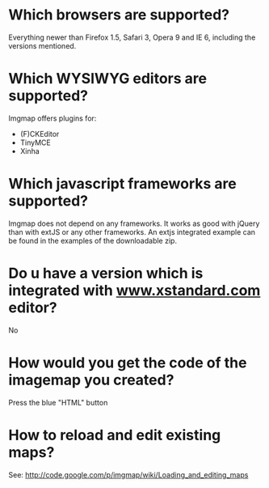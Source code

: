 # Which browsers are supported? #

Everything newer than Firefox 1.5, Safari 3, Opera 9 and IE 6, including the versions mentioned.

# Which WYSIWYG editors are supported? #

Imgmap offers plugins for:

  * (F)CKEditor
  * TinyMCE
  * Xinha

# Which javascript frameworks are supported? #

Imgmap does not depend on any frameworks. It works as good with jQuery than with extJS or any other frameworks. An extjs integrated example can be found in the examples of the downloadable zip.

# Do u have a version which is integrated with www.xstandard.com editor? #

No

# How would you get the code of the imagemap you created? #

Press the blue "HTML" button

# How to reload and edit existing maps? #

See: http://code.google.com/p/imgmap/wiki/Loading_and_editing_maps